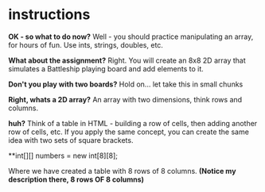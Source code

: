 # instructions

**OK - so what to do now?**
  Well - you should practice manipulating an array, for hours of fun.  Use ints, strings, doubles, etc.

**What about the assignment?**
  Right. You will create an 8x8 2D array that simulates a Battleship playing board and add elements to it.
  
**Don't you play with two boards?**
  Hold on... let take this in small chunks

**Right, whats a 2D array?**
  An array with two dimensions, think rows and columns.
  
**huh?**
  Think of a table in HTML - building a row of cells, then adding another row of cells, etc.  If you apply the same concept, 
  you can create the same idea with two sets of square brackets.  
  
  **int[][] numbers = new int[8][8]; 
  
  Where we have created a table with 8 rows of 8 columns.  **(Notice my description there, 8 rows OF 8 columns)**
